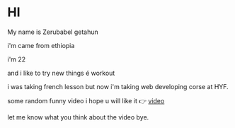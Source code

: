 # HI

My name is Zerubabel getahun

i'm came from ethiopia

i'm 22

and i like to try new things é workout

i was taking french lesson but now i'm taking web developing corse at HYF.

some random funny video i hope u will like it 👉 [video](<https://youtu.be/ZpRekB>)

let me know what you think about the video bye.
